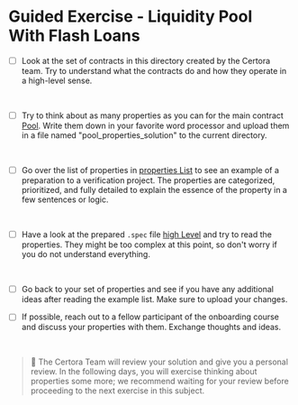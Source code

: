 # Guided Exercise - Liquidity Pool With Flash Loans

- [ ] Look at the set of contracts in this directory created by the Certora team. Try to understand what the contracts do and how they operate in a high-level sense.
    
</br>

- [ ] Try to think about as many properties as you can for the main contract [Pool](Pool.sol). Write them down in your favorite word processor and upload them in a file named "pool_properties_solution" to the current directory.

</br>

- [ ] Go over the list of properties in [properties List](propertiesList.md) to see an example of a preparation to a verification project. The properties are categorized, prioritized, and fully detailed to explain the essence of the property in a few sentences or logic.

</br>

- [ ] Have a look at the prepared `.spec` file [high Level](highLevel.spec) and try to read the properties. They might be too complex at this point, so don't worry if you do not understand everything.

</br>

- [ ] Go back to your set of properties and see if you have any additional ideas after reading the example list. Make sure to upload your changes.

- [ ] If possible, reach out to a fellow participant of the onboarding course and discuss your properties with them. Exchange thoughts and ideas.

</br>

> :memo: The Certora Team will review your solution and give you a personal review. In the following days, you will exercise thinking about properties some more; we recommend waiting for your review before proceeding to the next exercise in this subject.
